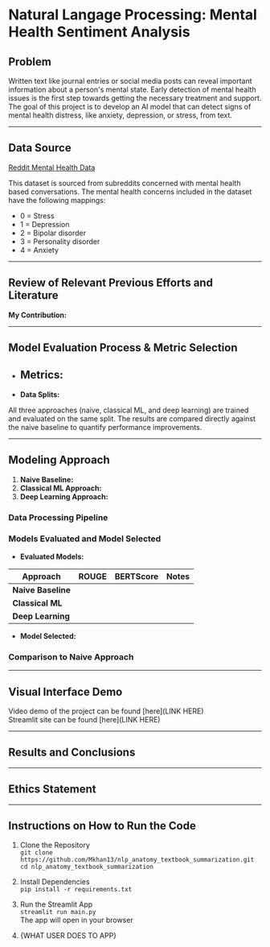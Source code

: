 # Natural Langage Processing: Mental Health Sentiment Analysis
## Problem
Written text like journal entries or social media posts can reveal important information about a person's mental state. Early detection of mental health issues is the first step towards getting the necessary treatment and support. The goal of this project is to develop an AI model that can detect signs of mental health distress, like anxiety, depression, or stress, from text. 

---

## Data Source
[Reddit Mental Health Data](https://www.kaggle.com/datasets/neelghoshal/reddit-mental-health-data)  
  
This dataset is sourced from subreddits concerned with mental health based conversations. The mental health concerns included in the dataset have the following mappings:  
  - 0 = Stress  
  - 1 = Depression
  - 2 = Bipolar disorder  
  - 3 = Personality disorder  
  - 4 = Anxiety  


---

## Review of Relevant Previous Efforts and Literature  


**My Contribution:**  


---

## Model Evaluation Process & Metric Selection   
- **Metrics:**  
  - 
- **Data Splits:**

All three approaches (naive, classical ML, and deep learning) are trained and evaluated on the same split. The results are compared directly against the naive baseline to quantify performance improvements.

---

## Modeling Approach  
1. **Naive Baseline:** 
2. **Classical ML Approach:**  
3. **Deep Learning Approach:**  

### Data Processing Pipeline  
 

### Models Evaluated and Model Selected  
- **Evaluated Models:**

| Approach             | ROUGE | BERTScore | Notes |
|----------------------|-------|-----------|-------|
| **Naive Baseline**   |       |           |       |
| **Classical ML**     |       |           |       |
| **Deep Learning**    |       |           |       |


- **Model Selected:** 

### Comparison to Naive Approach  


---

## Visual Interface Demo

Video demo of the project can be found [here](LINK HERE)  
Streamlit site can be found [here](LINK HERE)

---

## Results and Conclusions  


---

## Ethics Statement  



---

## Instructions on How to Run the Code

1. Clone the Repository  
`git clone https://github.com/Mkhan13/nlp_anatomy_textbook_summarization.git`  
`cd nlp_anatomy_textbook_summarization`

3. Install Dependencies  
`pip install -r requirements.txt`

4. Run the Streamlit App  
`streamlit run main.py`  
The app will open in your browser  

6. {WHAT USER DOES TO APP} 
